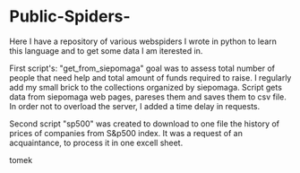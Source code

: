 # Public-Spiders-
Here I have a repository of various webspiders I wrote in python to learn this language and to get some data I am iterested in.

First script's: "get_from_siepomaga" goal was to assess total number of people that need help and total amount of funds required to raise. I regularly add my small brick to the collections organized by siepomaga.
Script gets data from siepomaga web pages, pareses them and saves them to csv file. In order not to overload the server, I added a time delay in requests.

Second script "sp500" was created to download to one file the history of prices of companies from S&p500 index. It was a request of an acquaintance, to process it in one excell sheet. 




tomek
